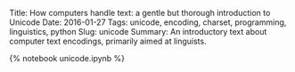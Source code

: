 Title: How computers handle text: a gentle but thorough introduction to Unicode
Date: 2016-01-27
Tags: unicode, encoding, charset, programming, linguistics, python
Slug: unicode
Summary: An introductory text about computer text encodings, primarily aimed at linguists.

{% notebook unicode.ipynb %}
